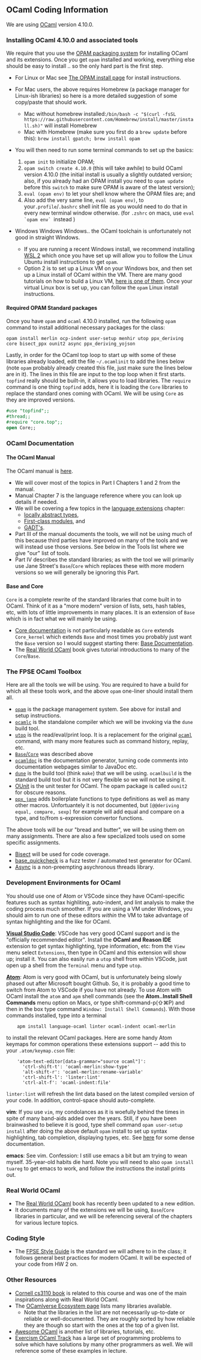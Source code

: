 ## OCaml Coding Information

We are using [OCaml](https://ocaml.org) version 4.10.0.

### Installing OCaml 4.10.0 and associated tools

We require that you use the [OPAM packaging system](https://opam.ocaml.org) for installing OCaml and its extensions.  Once you get `opam` installed and working, everything else should be easy to install .. so the only hard part is the first step.

-   For Linux or Mac see [The OPAM install page](https://opam.ocaml.org/doc/Install.html) for install instructions. 
-  For Mac users, the above requires Homebrew (a package manager for Linux-ish libraries) so here is a more detailed suggestion of some copy/paste that should work.
	- Mac without homebrew installed:`/bin/bash -c "$(curl -fsSL https://raw.githubusercontent.com/Homebrew/install/master/install.sh)"` will install Homebrew 
	- Mac with Homebrew (make sure you first do a `brew update` before this): `brew install gpatch; brew install opam`
- You will then need to run some terminal commands to set up the basics:
    1.  `opam init` to initialize OPAM;
    2.  `opam switch create 4.10.0` (this will take awhile) to build OCaml version 4.10.0 (the initial install is usually a slightly outdated version; also, if you already had an OPAM install you need to `opam update` before this `switch` to make sure OPAM is aware of the latest version);
	3.  `eval (opam env)` to let your shell know where the OPAM files are; and
    4.  Also add the very same line, `eval (opam env)`, to your`.profile`/`.bashrc` shell init file as you would need to do that in every new terminal window otherwise. (for `.zshrc` on macs, use ``eval `opam env` ``instead )
    

-   Windows Windows Windows.. the OCaml toolchain is unfortunately not good in straight Windows.
    -   If you are running a recent Windows install, we recommend installing [WSL 2](https://docs.microsoft.com/en-us/windows/wsl/) which once you have set up will allow you to follow the Linux Ubuntu install instructions to get `opam`. 
    -   Option 2 is to set up a Linux VM on your Windows box, and then set up a Linux install of OCaml within the VM.  There are many good tutorials on how to build a Linux VM, [here is one of them](https://www.lifewire.com/run-ubuntu-within-windows-virtualbox-2202098).  Once your virtual Linux box is set up, you can follow the `opam` Linux install instructions.


#### Required OPAM Standard packages

Once you have `opam` and `ocaml` 4.10.0 installed, run the following `opam` command to install additional necessary packages for the class:

    opam install merlin ocp-indent user-setup menhir utop ppx_deriving core bisect_ppx ounit2 async ppx_deriving_yojson


Lastly, in order for the OCaml top loop to start up with some of these libraries already loaded, edit the file `~/.ocamlinit` to add the lines below (note `opam` probably already created this file, just make sure the lines below are in it).  The lines in this file are input to the top loop when it first starts.  `topfind` really should be built-in, it allows you to load libraries.  The `require` command is one thing `topfind` adds, here it is loading the `Core` libraries to replace the standard ones coming with OCaml.  We will be using `Core` as they are improved versions.
```ocaml
#use "topfind";;
#thread;;
#require "core.top";;
open Core;;
```

### OCaml Documentation

#### The OCaml Manual

The OCaml manual is [here](http://caml.inria.fr/pub/docs/manual-ocaml/).
* We will cover most of the topics in Part I Chapters 1 and 2 from the manual.
* Manual Chapter 7 is the language reference where you can look up details if needed. 
* We will be covering a few topics in the [language extensions](http://caml.inria.fr/pub/docs/manual-ocaml/extn.html) chapter:
  * [locally abstract types](http://caml.inria.fr/pub/docs/manual-ocaml/locallyabstract.html),
  * [First-class modules](http://caml.inria.fr/pub/docs/manual-ocaml/firstclassmodules.html), and
  * [GADT's](http://caml.inria.fr/pub/docs/manual-ocaml/gadts.html).
* Part III of the manual documents the tools, we will not be using much of this because third parties have improved on many of the tools and we will instead use those versions.  See below in the Tools list where we give "our" list of tools.
* Part IV describes the standard libraries; as with the tool we will primarily use Jane Street's `Base`/`Core` which replaces these with more modern versions so we will generally be ignoring this Part. 

#### Base and Core
`Core` is a complete rewrite of the standard libraries that come built in to OCaml.  Think of it as a "more modern" version of lists, sets, hash tables, etc, with lots of little improvements in many places.  It is an extension of `Base` which is in fact what we will mainly be using.

* [Core documentation](https://ocaml.janestreet.com/ocaml-core/latest/doc/core/Core/index.html) is not particularly readable as `Core` extends `Core_kernel` which extends `Base` and most times you probably just want the `Base` version so I would suggest starting there: [Base Documentation](https://ocaml.janestreet.com/ocaml-core/latest/doc/base/Base/index.html).
* The [Real World OCaml](https://dev.realworldocaml.org/index.html) book gives tutorial introductions to many of the `Core`/`Base`.

### The FPSE OCaml Toolbox

Here are all the tools we will be using.  You are required to have a build for which all these tools work, and the above `opam` one-liner should install them all.

* [`opam`](https://opam.ocaml.org) is the package management system.  See above for install and setup instructions.
* [`ocamlc`](http://caml.inria.fr/pub/docs/manual-ocaml/comp.html) is the standalone compiler which we will be invoking via the `dune` build tool.
* [`utop`](https://opam.ocaml.org/blog/about-utop/) is the read/eval/print loop.  It is a replacement for the original [`ocaml`](http://caml.inria.fr/pub/docs/manual-ocaml/toplevel.html) command, with many more features such as command history, replay, etc.
* [`Base`/`Core`](https://opensource.janestreet.com/core/) was described above
* [`ocamldoc`](http://caml.inria.fr/pub/docs/manual-ocaml/ocamldoc.html) is the documentation generator, turning code comments into documentation webpages similar to JavaDoc etc.
* [`dune`](https://dune.build) is the build tool (think `make`) that we will be using.  `ocamlbuild` is the standard build tool but it is not very flexible so we will not be using it.
* [OUnit](https://github.com/gildor478/ounit) is the unit tester for OCaml.  The opam package is called `ounit2` for obscure reasons.
* [`ppx_jane`](https://github.com/janestreet/ppx_jane) adds boilerplate functions to type definitions as well as many other macros.  Unfortuantely it is not documented, but `[@@deriving equal, compare, sexp]` for example will add equal and compare on a type, and to/from s-expression convertor functions.

The above tools will be our "bread and butter", we will be using them on many assignments.  There are also a few specialized tools used on some specific assignments.

* [Bisect](https://github.com/aantron/bisect_ppx) will be used for code coverage.
* [base_quickcheck](https://opensource.janestreet.com/base_quickcheck/) is a fuzz tester / automated test generator for OCaml.
* [Async](https://opensource.janestreet.com/async/) is a non-preempting asychronous threads library.


### Development Environments for OCaml

You should use one of Atom or VSCode since they have OCaml-specific features such as syntax highliting, auto-indent, and lint analysis to make the coding process much smoother. If you are using a VM under Windows, you should aim to run one of these editors *within* the VM to take advantage of syntax highlighting and the like for OCaml.

**[Visual Studio Code](https://code.visualstudio.com)**: 
VSCode has very good OCaml support and is the "officially recommended editor". Install the **OCaml and Reason IDE** extension to get syntax highlighting, type information, etc: from the `View` menu select `Extensions`, then type in OCaml and this extension will show up; install it. You can also easily run a `utop` shell from within VSCode, just open up a shell from the `Terminal` menu and type `utop`.

[**Atom**](https://atom.io): 
Atom is very good with OCaml, but is unfortunately being slowly phased out after Microsoft bought Github.  So, it is probably a good time to switch from Atom to VSCode if you have not already.  To use Atom with OCaml install the `atom` and `apm` shell commands (see the **Atom..Install Shell Commands** menu option on Macs, or type shift-command-p(⇧⌘P) and then in the box type command `Window: Install Shell Commands`). With those commands installed, type into a terminal

        apm install language-ocaml linter ocaml-indent ocaml-merlin

to install the relevant OCaml packages. Here are some handy Atom keymaps for common operations these extensions support -- add this to your `.atom/keymap.cson` file:

        'atom-text-editor[data-grammar="source ocaml"]':
          'ctrl-shift-t': 'ocaml-merlin:show-type'
          'alt-shift-r': 'ocaml-merlin:rename-variable'
          'ctrl-shift-l': 'linter:lint'
          'ctrl-alt-f': 'ocaml-indent:file'

`linter:lint` will refresh the lint data based on the latest compiled version of your code. In addition, control-space should auto-complete.

**vim**: If you use `vim`, my condolances as it is woefully behind the times in spite of many band-aids added over the years.  Still, if you have been brainwashed to believe it is good, type shell command `opam user-setup install` after doing the above  default `opam` install to set up syntax highlighting, tab completion, displaying types, etc. See [here](https://github.com/ocaml/merlin/blob/master/vim/merlin/doc/merlin.txt) for some dense documentation.

**emacs**: See vim.  Confession: I still use emacs a bit but am trying to wean myself.  35-year-old habits die hard.  Note you will need to also `opam install tuareg` to get emacs to work, and follow the instructions the install prints out.

### Real World OCaml

* The [Real World OCaml](https://dev.realworldocaml.org/index.html) book has recently been updated to a new edition.
* It documents many of the extensions we will be using, `Base`/`Core` libraries in particular, and we will be referencing several of the chapters for various lecture topics.

### Coding Style

* The [FPSE Style Guide](http://pl.cs.jhu.edu/fpse/style-guide.html) is the standard we will adhere to in the class; it follows general best practices for modern OCaml.  It will be expected of your code from HW 2 on.

### Other Resources

* [Cornell cs3110 book](https://www.cs.cornell.edu/courses/cs3110/2020sp/textbook/) is related to this course and was one of the main inspirations along with Real World OCaml.
* The [OCamlverse Ecosystem page](https://ocamlverse.github.io/content/ecosystem.html) lists many libraries available.
   - Note that the libraries in the list are not necessarily up-to-date or reliable or well-documented.  They are roughly sorted by how reliable they are though so start with the ones at the top of a given list.
* [Awesome OCaml](https://github.com/ocaml-community/awesome-ocaml) is another list of libraries, tutorials, etc.
* [Exercism OCaml Track](https://exercism.io/tracks/ocaml/exercises) has a large set of programming problems to solve which have solutions by many other programmers as well.  We will reference some of these examples in lecture.